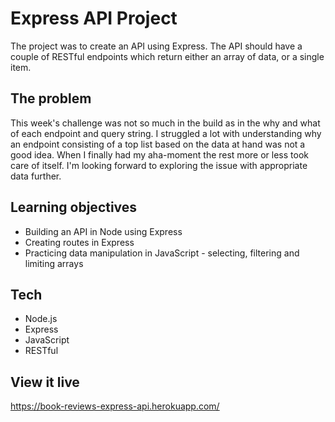 # Express API Project

The project was to create an API using Express. The API should have a couple of RESTful endpoints which return either an array of data, or a single item.

## The problem

This week's challenge was not so much in the build as in the why and what of each endpoint and query string. I struggled a lot with understanding why an endpoint consisting of a top list based on the data at hand was not a good idea. When I finally had my aha-moment the rest more or less took care of itself. I'm looking forward to exploring the issue with appropriate data further.

## Learning objectives

- Building an API in Node using Express
- Creating routes in Express
- Practicing data manipulation in JavaScript - selecting, filtering and limiting arrays

## Tech

- Node.js
- Express
- JavaScript
- RESTful

## View it live

https://book-reviews-express-api.herokuapp.com/